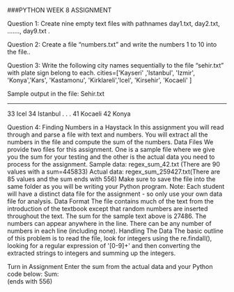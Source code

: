 
###PYTHON WEEK 8 ASSIGNMENT

Question 1:
Create nine empty text files with pathnames day1.txt, day2.txt, ……., day9.txt . 

Question 2:
Create a file “numbers.txt” and write the numbers 1 to 10 into the file.. 

Question 3:
Write the following city names sequentially to the file “sehir.txt” with plate sign belong to each.
cities=['Kayseri' ,'Istanbul', 'Izmir', 'Konya','Kars', 'Kastamonu',  'Kirklareli','Icel', 'Kirsehir', 'Kocaeli' ]

Sample output in the file:
Sehir.txt
____________________________________________________________
33 Icel
34 Istanbul
.
.
.
41 Kocaeli
42 Konya


Question 4:
Finding Numbers in a Haystack
In this assignment you will read through and parse a file with text and numbers. You will extract all the numbers in the file and compute the sum of the numbers.
Data Files
We provide two files for this assignment. One is a sample file where we give you the sum for your testing and the other is the actual data you need to process for the assignment.
Sample data: regex_sum_42.txt (There are 90 values with a sum=445833)
Actual data:  regex_sum_259427.txt(There are 85 values and the sum ends with 556)
Make sure to save the file into the same folder as you will be writing your Python program. Note: Each student will have a distinct data file for the assignment - so only use your own data file for analysis.
Data Format
The file contains much of the text from the introduction of the textbook except that random numbers are inserted throughout the text. 
The sum for the sample text above is 27486. The numbers can appear anywhere in the line. There can be any number of numbers in each line (including none).
Handling The Data
The basic outline of this problem is to read the file, look for integers using the re.findall(), looking for a regular expression of '[0-9]+' and then converting the extracted strings to integers and summing up the integers.

Turn in Assignment
Enter the sum from the actual data and your Python code below:
Sum:    
 (ends with 556) 
